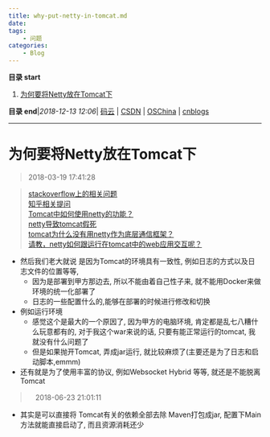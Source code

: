 ```yaml
---
title: why-put-netty-in-tomcat.md
date: 
tags: 
    - 问题
categories: 
    - Blog
---
```


**目录 start**
 
1. [为何要将Netty放在Tomcat下](#为何要将netty放在tomcat下)

**目录 end**|_2018-12-13 12:06_| [码云](https://gitee.com/gin9) | [CSDN](http://blog.csdn.net/kcp606) | [OSChina](https://my.oschina.net/kcp1104) | [cnblogs](http://www.cnblogs.com/kuangcp)
****************************************
# 为何要将Netty放在Tomcat下
> 2018-03-19 17:41:28

> [stackoverflow上的相关问题](https://stackoverflow.com/questions/3194508/is-hosting-a-netty-server-inside-tomcat-feasible-desirable/3200624#3200624)  
[知乎相关提问](https://www.zhihu.com/question/21472041)  
[Tomcat中如何使用netty的功能？](https://bbs.csdn.net/topics/390763179)  
[netty导致tomcat假死](http://blog.csdn.net/aishangyutian12/article/details/52251357)  
[tomcat为什么没有用netty作为底层通信框架？](https://www.zhihu.com/question/58796648)  
[请教，netty如何跟运行在tomcat中的web应用交互呢？ ](http://www.oschina.net/question/2762305_2191710)

- 然后我们老大就说 是因为Tomcat的环境具有一致性, 例如日志的方式以及日志文件的位置等等,
    - 因为是部署到甲方那边去, 所以不能由着自己性子来, 就不能用Docker来做环境的统一化部署了
    - 日志的一些配置什么的,能够在部署的时候进行修改和切换
- 例如运行环境
    - 感觉这个是最大的一个原因了, 因为甲方的电脑环境, 肯定都是乱七八糟什么玩意都有的, 对于我这个war来说的话, 只要有能正常运行的tomcat, 我就没有什么问题了
    - 但是如果抛开Tomcat, 弄成jar运行, 就比较麻烦了(主要还是为了日志和启动脚本,emmm)
- 还有就是为了使用丰富的协议, 例如Websocket Hybrid 等等, 就还是不能脱离Tomcat


>　2018-06-23 21:01:11
- 其实是可以直接将 Tomcat有关的依赖全部去除 Maven打包成jar, 配置下Main方法就能直接启动了, 而且资源消耗还少

